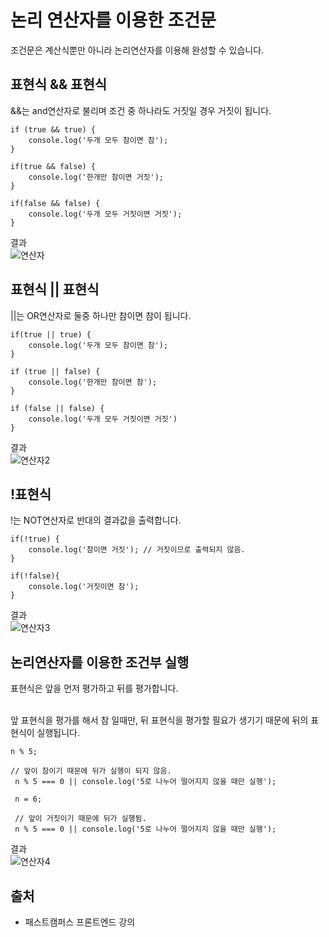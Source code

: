 # 논리 연산자를 이용한 조건문

조건문은 계산식뿐만 아니라 논리연산자를 이용해 완성할 수 있습니다.<br>

## 표현식 && 표현식
&&는 and연산자로 불리며 조건 중 하나라도 거짓일 경우 거짓이 됩니다.<br>
```
if (true && true) {
    console.log('두개 모두 참이면 참');
}

if(true && false) {
    console.log('한개만 참이면 거짓');
}

if(false && false) {
    console.log('두개 모두 거짓이면 거짓');
}
```
결과<br>
![연산자](https://user-images.githubusercontent.com/56298540/181880486-d09bc950-b56a-4dfc-8dde-80f078ecabb3.PNG)


## 표현식 || 표현식
||는 OR연산자로 둘중 하나만 참이면 참이 됩니다.<br>
```
if(true || true) {
    console.log('두개 모두 참이면 참');
}

if (true || false) {
    console.log('한개만 참이면 참');
}

if (false || false) {
    console.log('두개 모두 거짓이면 거짓')
}
```
결과<br>
![연산자2](https://user-images.githubusercontent.com/56298540/181880683-33cd5dcc-69d0-4bb1-8dc8-8988ec1b8e03.PNG)

## !표현식
!는 NOT연산자로 반대의 결과값을 출력합니다.
```
if(!true) {
    console.log('참이면 거짓'); // 거짓이므로 출력되지 않음.
}

if(!false){
    console.log('거짓이면 참');
}
```
결과<br>
![연산자3](https://user-images.githubusercontent.com/56298540/181880944-f9897594-d45f-4c30-a231-9c430f06f041.PNG)

## 논리연산자를 이용한 조건부 실행
표현식은 앞을 먼저 평가하고 뒤를 평가합니다.<br><br>

앞 표현식을 평가를 해서 참 일때만, 뒤 표현식을 평가할 필요가 생기기 때문에 뒤의 표현식이 실행됩니다.<br>
```
n % 5;

// 앞이 참이기 때문에 뒤가 실행이 되지 않음.
 n % 5 === 0 || console.log('5로 나누어 떨어지지 않을 때만 실행'); 

 n = 6;

 // 앞이 거짓이기 때문에 뒤가 실행됨.
 n % 5 === 0 || console.log('5로 나누어 떨어지지 않을 때만 실행');
 ```
 결과<br>
 ![연산자4](https://user-images.githubusercontent.com/56298540/181882917-35b9afda-a77f-43b7-ac2d-7f7cd389946d.PNG)


## 출처
* 패스트캠퍼스 프론트엔드 강의
